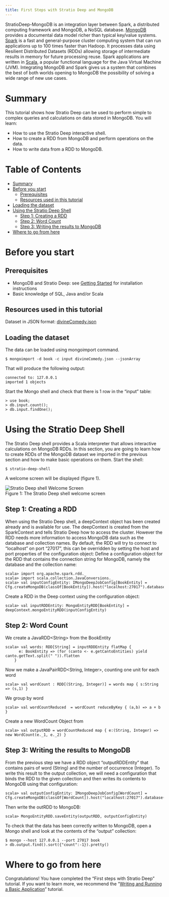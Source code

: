 ```yaml
---
title: First Steps with Stratio Deep and MongoDB
---
```


StratioDeep-MongoDB is an integration layer between Spark, a distributed computing framework and MongoDB, 
a NoSQL database. [MongoDB](http://www.mongodb.org/ "MongoDB website") provides a documental data model 
richer than typical key/value systems. [Spark](http://spark.incubator.apache.org/ "Spark website") is a 
fast and general-purpose cluster computing system that can run applications up to 100 times faster than Hadoop. 
It processes data using Resilient Distributed Datasets (RDDs) allowing storage of intermediate results in memory 
for future processing reuse. Spark applications are written in 
[Scala](http://www.scala-lang.org/ "The Scala programming language site"), a popular functional language for 
the Java Virtual Machine (JVM). Integrating MongoDB and Spark gives us a system that combines the best of both 
worlds opening to MongoDB the possibility of solving a wide range of new use cases.

Summary
=======

This tutorial shows how Stratio Deep can be used to perform simple to complex queries and calculations on data 
stored in MongoDB. You will learn:

-   How to use the Stratio Deep interactive shell.
-   How to create a RDD from MongoDB and perform operations on the data.
-   How to write data from a RDD to MongoDB.

Table of Contents
=================

-   [Summary](#summary)
-   [Before you start](#before-you-start)
    -   [Prerequisites](#prerequisites)
    -   [Resources used in this tutorial](#resources-used-in-this-tutorial)
-   [Loading the dataset](#loading-the-dataset)
-   [Using the Stratio Deep Shell](#using-the-stratio-deep-shell)
    -   [Step 1: Creating a RDD](#step-1-creating-a-rdd)
    -   [Step 2: Word Count](#step-2-word-count)
    -   [Step 3: Writing the results to MongoDB](#step-3-writing-the-results-to-mongodb)
-   [Where to go from here](#where-to-go-from-here)

Before you start
================

Prerequisites
-------------

-   MongoDB and Stratio Deep: see [Getting Started](/getting-started.html "Getting Started") for installation instructions
-   Basic knowledge of SQL, Java and/or Scala

Resources used in this tutorial
-------------------------------

Dataset in JSON format: [divineComedy.json](http://docs.openstratio.org/resources/datasets/divineComedy.json)

Loading the dataset
-------------------

The data can be loaded using mongoimport command.

~~~~ {code}
$ mongoimport -d book -c input divineComedy.json --jsonArray
~~~~

That will produce the following output:

~~~~ {code}
connected to: 127.0.0.1
imported 1 objects
~~~~

Start the Mongo shell and check that there is 1 row in the “input” table:

~~~~ {code}
> use book;
> db.input.count();
> db.input.findOne();
~~~~

Using the Stratio Deep Shell
============================

The Stratio Deep shell provides a Scala interpreter that allows interactive calculations on MongoDB RDDs. In 
this section, you are going to learn how to create RDDs of the MongoDB dataset we imported in the previous 
section and how to make basic operations on them. Start the shell:

~~~~ {code}
$ stratio-deep-shell
~~~~

A welcome screen will be displayed (figure 1).

![Stratio Deep shell Welcome Screen](http://www.openstratio.org/wp-content/uploads/2014/01/stratio-deep-shell-WelcomeScreen.png)  
Figure 1: The Stratio Deep shell welcome screen

Step 1: Creating a RDD
----------------------

When using the Stratio Deep shell, a deepContext object has been created already and is available for use.
The deepContext is created from the SparkContext and tells Stratio Deep how to access the cluster. However
the RDD needs more information to access MongoDB data such as the database and collection names. By default,
the RDD will try to connect to “localhost” on port “27017”, this can be overridden by setting the host and
port properties of the configuration object: Define a configuration object for the RDD that contains the
connection string for MongoDB, namely the database and the collection name:

~~~~ {code}
scala> import org.apache.spark.rdd._
scala> import scala.collection.JavaConversions._
scala> val inputConfigEntity: IMongoDeepJobConfig[BookEntity] = Cfg.createMongoDB(classOf[BookEntity]).host("localhost:27017").database("book").collection("input").initialize
~~~~

Create a RDD in the Deep context using the configuration object:

~~~~ {code}
scala> val inputRDDEntity: MongoEntityRDD[BookEntity] = deepContext.mongoEntityRDD(inputConfigEntity)
~~~~

Step 2: Word Count
------------------

We create a JavaRDD&lt;String> from the BookEntity

~~~~ {code}
scala> val words: RDD[String] = inputRDDEntity flatMap {
      e: BookEntity => (for (canto <- e.getCantoEntities) yield canto.getText.split(" ")).flatten
    }
~~~~

Now we make a JavaPairRDD&lt;String, Integer>, counting one unit for each word

~~~~ {code}
scala> val wordCount : RDD[(String, Integer)] = words map { s:String => (s,1) }
~~~~

We group by word

~~~~ {code}
scala> val wordCountReduced  = wordCount reduceByKey { (a,b) => a + b }
~~~~

Create a new WordCount Object from

~~~~ {code}
scala> val outputRDD = wordCountReduced map { e:(String, Integer) => new WordCount(e._1, e._2) }
~~~~

Step 3: Writing the results to MongoDB
--------------------------------------

From the previous step we have a RDD object “outputRDDEntity” that contains pairs of word (String)
and the number of occurrence (Integer). To write this result to the output collection, we will need
a configuration that binds the RDD to the given collection and then writes its contents to MongoDB 
using that configuration:

~~~~ {code}
scala> val outputConfigEntity: IMongoDeepJobConfig[WordCount] = Cfg.createMongoDB(classOf[WordCount]).host("localhost:27017").database("book").collection("output").initialize
~~~~

Then write the outRDD to MongoDB:

~~~~ {code}
scala> MongoEntityRDD.saveEntity(outputRDD, outputConfigEntity)
~~~~

To check that the data has been correctly written to MongoDB, open a Mongo shell and look at the contents 
of the “output” collection:

~~~~ {code}
$ mongo --host 127.0.0.1 --port 27017 book
> db.output.find().sort({"count":-1}).pretty()
~~~~

Where to go from here
=====================

Congratulations! You have completed the “First steps with Stratio Deep” tutorial. If you want to learn more, 
we recommend the “[Writing and Running a Basic Application](t40-basic-application.html "Writing and Running a Basic Application")” tutorial.
